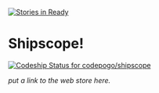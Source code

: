[![Stories in Ready](https://badge.waffle.io/codepogo/shipscope.png?label=ready&title=Ready)](https://waffle.io/codepogo/shipscope)
# Shipscope!

[ ![Codeship Status for codepogo/shipscope](https://codeship.io/projects/65d07f70-1760-0132-b253-1a9c2abd41b7/status)](https://codeship.io/projects/34082)

*put a link to the web store here.*
